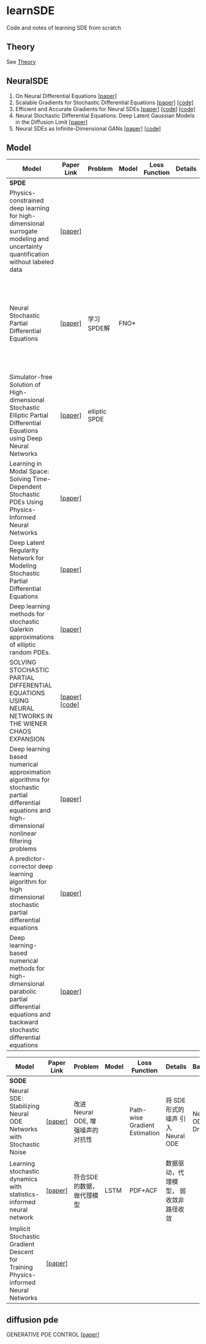 # learnSDE
Code and notes of learning SDE from scratch
## Theory
See [Theory](./paper/paper.pdf)

## NeuralSDE

1. On Neural Differential Equations [[paper]](https://arxiv.org/abs/2202.02435)
2. Scalable Gradients for Stochastic Differential Equations [[paper]](https://arxiv.org/abs/2001.01328) [[code]](https://github.com/google-research/torchsde)
3. Efficient and Accurate Gradients for Neural SDEs [[paper]](https://arxiv.org/abs/2105.13493) [[code]](https://github.com/patrick-kidger/torchcde) [[code]](https://github.com/google-research/torchsde)
4. Neural Stochastic Differential Equations: Deep Latent Gaussian Models in the Diffusion Limit [[paper]](https://arxiv.org/abs/1905.09883)
5. Neural SDEs as Infinite-Dimensional GANs [[paper]](https://arxiv.org/abs/2102.03657) [[code]](https://github.com/google-research/torchsde)



## Model
|Model|Paper Link|Problem|Model|Loss Function|Details|Baseline|Dataset|
|---|---|---|---|---|---|---|---|
|**SPDE**|
|Physics-constrained deep learning for high-dimensional surrogate modeling and uncertainty quantification without labeled data|[[paper]](https://www.sciencedirect.com/science/article/pii/S0021999119303559?via%3Dihub)|
|Neural Stochastic Partial Differential Equations|[[paper]](https://arxiv.org/pdf/2110.10249v1.pdf)|学习SPDE解|FNO*|||DeepONet, FNO|随机 Ginzburg-Landau 方程, 随机 Korteweg–de Vries（KdV）方程, 随机 Navier-Stokes 方程|
|Simulator-free Solution of High-dimensional Stochastic Elliptic Partial Differential Equations using Deep Neural Networks| [[paper]](https://arxiv.org/pdf/1902.05200)|elliptic SPDE||||||
|Learning in Modal Space: Solving Time-Dependent Stochastic PDEs Using Physics-Informed Neural Networks|[[paper]](https://arxiv.org/pdf/1905.01205)|
|Deep Latent Regularity Network for Modeling Stochastic Partial Differential Equations|[[paper]](https://ojs.aaai.org/index.php/AAAI/article/view/25938)
|Deep learning methods for stochastic Galerkin approximations of elliptic random PDEs.|[[paper]](https://arxiv.org/pdf/2409.08063)
|SOLVING STOCHASTIC PARTIAL DIFFERENTIAL EQUATIONS USING NEURAL NETWORKS IN THE WIENER CHAOS EXPANSION|[[paper]](https://arxiv.org/pdf/2411.03384)[[code]](https://github.com/psc25/ChaosSPDE)|
|Deep learning based numerical approximation algorithms for stochastic partial differential equations and high-dimensional nonlinear filtering problems|[[paper]](https://arxiv.org/abs/2012.01194)|
|A predictor-corrector deep learning algorithm for high dimensional stochastic partial differential equations|[[paper]](https://arxiv.org/abs/2208.09883)|
|Deep learning-based numerical methods for high-dimensional parabolic partial differential equations and backward stochastic differential equations|[[paper]](https://arxiv.org/abs/1706.04702)|


|Model|Paper Link|Problem|Model|Loss Function|Details|Baseline|Dataset|
|---|---|---|---|---|---|---|---|
|**SODE**|
|Neural SDE: Stabilizing Neural ODE Networks with Stochastic Noise|[[paper]](https://arxiv.org/abs/1906.02355)|改进Neural ODE, 增强噪声的对抗性||Path-wise Gradient Estimation|将 SDE 形式的噪声 引入 Neural ODE|Neural ODE, DropOut|CIFAR-10, STL-10, Tiny-ImageNet|
|Learning stochastic dynamics with statistics-informed neural network|[[paper]](https://www.sciencedirect.com/science/article/pii/S0021999122008828)|符合SDE的数据，做代理模型|LSTM|PDF+ACF|数据驱动，代理模型， 弱收敛非路径收敛|
|Implicit Stochastic Gradient Descent for Training Physics-informed Neural Networks|[[paper]](https://arxiv.org/pdf/2303.01767)|


## diffusion pde
GENERATIVE PDE CONTROL [[paper]](https://openreview.net/pdf?id=vaKnCahjdj)
